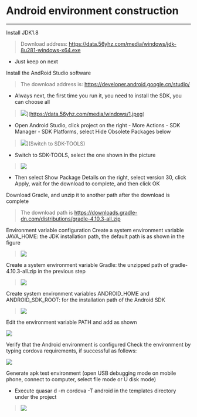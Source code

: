 # Android environment construction

---

Install JDK1.8

> Download address: https://data.56yhz.com/media/windows/jdk-8u281-windows-x64.exe

- Just keep on next

Install the AndRoid Studio software

> The download address is: https://developer.android.google.cn/studio/

- Always next, the first time you run it, you need to install the SDK, you can choose all

> ![](https://data.56yhz.com/media/windows/1.jpeg)](https://data.56yhz.com/media/windows/1.jpeg)

- Open Android Studio, click project on the right - More Actions - SDK Manager - SDK Platforms, select Hide Obsolete Packages below

> ![](https://data.56yhz.com/media/windows/2.jpeg)](Switch to SDK-TOOLS)

- Switch to SDK-TOOLS, select the one shown in the picture


> ![](https://data.56yhz.com/media/windows/3.jpeg)

- Then select Show Package Details on the right, select version 30, click Apply, wait for the download to complete, and then click OK

Download Gradle, and unzip it to another path after the download is complete

> The download path is https://downloads.gradle-dn.com/distributions/gradle-4.10.3-all.zip

Environment variable configuration
Create a system environment variable JAVA_HOME: the JDK installation path, the default path is as shown in the figure

> ![](https://img-blog.csdnimg.cn/3328a70f4a044fd6b82488363367919d.png?x-oss-process=image/watermark,type_ZHJvaWRzYW5zZmFsbGJhY2s,shadow_50,text_Q1NETiBAbTBfNjE0MzExNzU=,size_70,FF_se,color_FF)

Create a system environment variable Gradle: the unzipped path of gradle-4.10.3-all.zip in the previous step


> ![](https://data.56yhz.com/media/windows/4.jpeg)

Create system environment variables ANDROID_HOME and ANDROID_SDK_ROOT: for the installation path of the Android SDK

> ![](https://data.56yhz.com/media/windows/5.jpeg)

Edit the environment variable PATH and add as shown

![](https://data.56yhz.com/media/windows/6.jpeg)

Verify that the Android environment is configured
Check the environment by typing cordova requirements, if successful as follows:

![](https://data.56yhz.com/media/windows/7.jpeg)

Generate apk test environment (open USB debugging mode on mobile phone, connect to computer, select file mode or U disk mode)

- Execute quasar d -m cordova -T android in the templates directory under the project

> ![](https://data.56yhz.com/media/windows/9.jpeg)